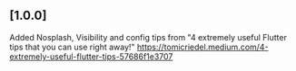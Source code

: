 ## [1.0.0] 
 
Added Nosplash, Visibility and config tips from "4 extremely useful Flutter tips that you can use right away!"  https://tomicriedel.medium.com/4-extremely-useful-flutter-tips-57686f1e3707


